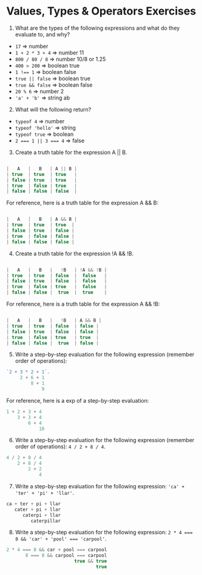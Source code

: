 # Values, Types & Operators Exercises

1. What are the types of the following expressions and what do they evaluate to, and why?
* `17` => number
* `1 + 2 * 3 + 4` => number 11
* `800 / 80 / 8` => number 10/8 or 1.25
* `400 > 200` => boolean true
* `1 !== 1` => boolean false
* `true || false` => boolean true
* `true && false` => boolean false
* `20 % 6` => number 2
* `'a' + 'b'` => string ab

2. What will the following return?
* `typeof 4` => number
*  `typeof 'hello'` => string
*  `typeof true` => boolean
* `2 === 1 || 3 === 4` => false

3. Create a truth table for the expression A || B.

``` js

|   A   |   B   | A || B |
| true  | true  | true   |
| false | true  | true   |
| true  | false | true   |
| false | false | false  |

```
For reference, here is a truth table for the expression A && B:

``` js

|   A   |   B   | A && B |
| true  | true  | true  |
| false | true  | false |
| true  | false | false |
| false | false | false |

```
4. Create a truth table for the expression !A && !B.

``` js

|   A   |   B   |   !B   | !A && !B |
| true  | true  | false  |  false   |
| false | true  | false  |  false   |
| true  | false | true   |  false   |
| false | false |  true  |  true    |

```

For reference, here is a truth table for the expression A && !B:

``` js

|   A   |   B   |   !B   | A && B |
| true  | true  | false  | false |
| false | true  | false  | false |
| true  | false | true   | true  |
| false | false |  true  | false |

```
5. Write a step-by-step evaluation for the following expression (remember order of operations):
``` js
`2 + 3 * 2 + 1`.
     2 + 6 + 1
         8 + 1
             9
```
  For reference, here is a exp of a step-by-step evaluation:
  ```js
  1 + 2 + 3 + 4
      3 + 3 + 4
          6 + 4
              10
  ```

 6. Write a step-by-step evaluation for the following expression (remember order of operations): `4 / 2 + 8 / 4`.
 ``` js
 4 / 2 + 8 / 4
     2 + 8 / 4
         2 + 2
             4
 ```

 7. Write a step-by-step evaluation for the following expression: `'ca' + 'ter' + 'pi' + 'llar'`.
 ``` js
 ca + ter + pi + llar
    cater + pi + llar
       caterpi + llar
          caterpillar
 ```
 8. Write a step-by-step evaluation for the following expression: `2 * 4 === 8 && 'car' + 'pool' === 'carpool'`.
 ``` js
 2 * 4 === 8 && car + pool === carpool
        8 === 8 && carpool === carpool
                          true && true
                                  true
 ```
